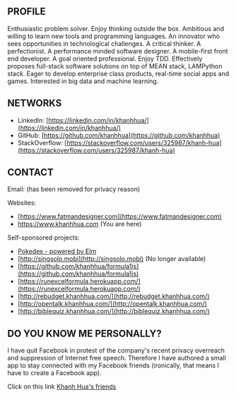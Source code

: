 ## PROFILE
Enthusiastic problem solver. Enjoy thinking outside the box. Ambitious and willing to learn new tools and programming languages. An innovator who sees opportunities in technological challenges. A critical thinker. A perfectionist. A performance minded software designer. A mobile-first front end developer. A goal oriented professional. Enjoy TDD. Effectively proposes full-stack software solutions on top of MEAN stack, LAMPython stack. Eager to develop enterprise class products, real-time social apps and games. Interested in big data and machine learning. 

## NETWORKS

- LinkedIn: [https://linkedin.com/in/khanhhua/](https://linkedin.com/in/khanhhua/)
- GitHub: [https://github.com/khanhhua](https://github.com/khanhhua)
- StackOverflow: [https://stackoverflow.com/users/325987/khanh-hua](https://stackoverflow.com/users/325987/khanh-hua)

## CONTACT

Email: (has been removed for privacy reason)

Websites:

- [https://www.fatmandesigner.com](https://www.fatmandesigner.com)
- https://www.khanhhua.com (You are here)

Self-sponsored projects:

- [Pokedex - powered by Elm](https://pokedex.khanhhua.com)
- [http://singsolo.mobi](http://singsolo.mobi) (No longer available)
- [https://github.com/khanhhua/formula1js](https://github.com/khanhhua/formula1js)
- [https://runexcelformula.herokuapp.com/](https://runexcelformula.herokuapp.com/)
- [http://rebudget.khanhhua.com/](http://rebudget.khanhhua.com/)
- [http://opentalk.khanhhua.com/](http://opentalk.khanhhua.com/)
- [http://biblequiz.khanhhua.com/](http://biblequiz.khanhhua.com/)

## DO YOU KNOW ME PERSONALLY?

I have quit Facebook in protest of the company's recent privacy overreach and suppression of Internet free speech. Therefore I have authored a small app to stay connected with my Facebook friends (ironically, that means I have to create a Facebook app).

Click on this link [Khanh Hua's friends](http://www.khanhhua.com/friends.html)
